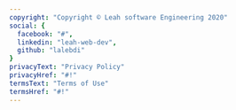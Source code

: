 ```yaml
---
copyright: "Copyright © Leah software Engineering 2020"
social: {
  facebook: "#",
  linkedin: "leah-web-dev",
  github: "lalebdi"
}
privacyText: "Privacy Policy"
privacyHref: "#!"
termsText: "Terms of Use"
termsHref: "#!"
---
```



